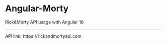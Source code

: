 # Angular-Morty
Rick&amp;Morty API usage with Angular 16
<hr/>
API link: https://rickandmortyapi.com
